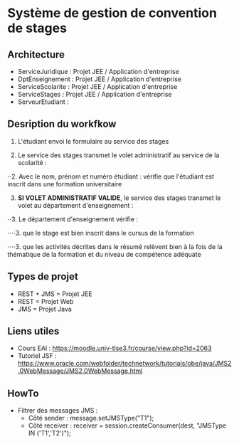 # Système de gestion de convention de stages

## Architecture
* ServiceJuridique : Projet JEE / Application d'entreprise 
* DptEnseignement : Projet JEE / Application d'entreprise 
* ServiceScolarite : Projet JEE / Application d'entreprise 
* ServiceStages : Projet JEE / Application d'entreprise 
* ServeurEtudiant :

## Desription du workfkow 
1. L'étudiant envoi le formulaire au service des stages 

2. Le service des stages transmet le volet administratif au service de la scolarité :

⋅⋅2. Avec le nom, prénom et numéro étudiant : vérifie que l'étudiant est inscrit dans une formation universitaire 

3. **SI VOLET ADMINISTRATIF VALIDE**, le service des stages transmet le volet au département d'enseignement :

⋅⋅3. Le département d'enseignement vérifie :

⋅⋅⋅⋅3. que le stage est bien inscrit dans le cursus de la formation

⋅⋅⋅⋅3. que les activités décrites dans le résumé relèvent bien à la fois de la thématique de la formation et du niveau de compétence adéquate   

## Types de projet  
* REST + JMS = Projet JEE
* REST = Projet Web
* JMS = Projet Java

## Liens utiles 
* Cours EAI : https://moodle.univ-tlse3.fr/course/view.php?id=2063 
* Tutoriel JSF : https://www.oracle.com/webfolder/technetwork/tutorials/obe/java/JMS2.0WebMessage/JMS2.0WebMessage.html

## HowTo
* Filtrer des messages JMS : 
  * Côté sender : message.setJMSType("T1"); 
  * Côté receiver : receiver = session.createConsumer(dest, "JMSType IN ('T1','T2')");
  
  

